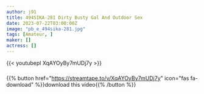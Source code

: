 ```yaml
---
author: j91
title: 494SIKA-281 Dirty Busty Gal And Outdoor Sex
date: 2023-07-22T03:00:00Z
image: "pb_e_494sika-281.jpg"
tags: [Amateur, ]
maker: []
actress: []
---
```



{{< youtubepl XqAYOyBy7mUDj7y >}}
###

{{% button href="https://streamtape.to/v/XqAYOyBy7mUDj7y" icon="fas fa-download" %}}download this video{{% /button %}}

